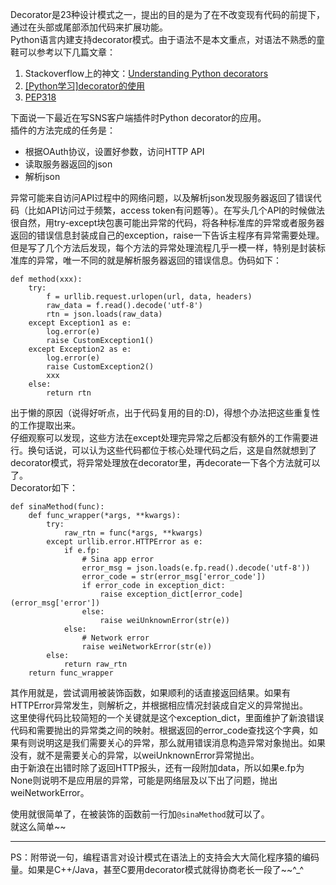 <!-- 
.. title: Python decorator的应用
.. slug: python-decoratorde-ying-yong
.. date: 2013/04/03 21:23:39
.. tags: 
.. link: 
.. description: 
-->


Decorator是23种设计模式之一，提出的目的是为了在不改变现有代码的前提下，通过在头部或尾部添加代码来扩展功能。  
Python语言内建支持decorator模式。由于语法不是本文重点，对语法不熟悉的童鞋可以参考以下几篇文章：  

1. Stackoverflow上的神文：[Understanding Python decorators](http://stackoverflow.com/a/1594484/837187)
2. [[Python学习]decorator的使用](http://blog.donews.com/limodou/archive/2004/12/19/207521.aspx)
3. [PEP318](http://www.python.org/dev/peps/pep-0318/)


下面说一下最近在写SNS客户端插件时Python decorator的应用。  
插件的方法完成的任务是：  

+ 根据OAuth协议，设置好参数，访问HTTP API
+ 读取服务器返回的json
+ 解析json

异常可能来自访问API过程中的网络问题，以及解析json发现服务器返回了错误代码（比如API访问过于频繁，access token有问题等）。在写头几个API的时候做法很自然，用try-except块包裹可能出异常的代码，将各种标准库的异常或者服务器返回的错误信息封装成自己的exception，raise一下告诉主程序有异常需要处理。  
但是写了几个方法后发现，每个方法的异常处理流程几乎一模一样，特别是封装标准库的异常，唯一不同的就是解析服务器返回的错误信息。伪码如下：  

	def method(xxx):
	    try:
	        f = urllib.request.urlopen(url, data, headers)
	        raw_data = f.read().decode('utf-8')
	        rtn = json.loads(raw_data)
	    except Exception1 as e:
	        log.error(e)
	        raise CustomException1()
	    except Exception2 as e:
	        log.error(e)
	        raise CustomException2()
            xxx
	    else:
	        return rtn

出于懒的原因（说得好听点，出于代码复用的目的:D)，得想个办法把这些重复性的工作提取出来。  
仔细观察可以发现，这些方法在except处理完异常之后都没有额外的工作需要进行。换句话说，可以认为这些代码都位于核心处理代码之后，这是自然就想到了decorator模式，将异常处理放在decorator里，再decorate一下各个方法就可以了。  
Decorator如下：  

	def sinaMethod(func):
	    def func_wrapper(*args, **kwargs):
	        try:
	            raw_rtn = func(*args, **kwargs)
	        except urllib.error.HTTPError as e:
	            if e.fp:
	                # Sina app error
	                error_msg = json.loads(e.fp.read().decode('utf-8'))
	                error_code = str(error_msg['error_code'])
	                if error_code in exception_dict:
	                    raise exception_dict[error_code](error_msg['error'])
	                else:
	                    raise weiUnknownError(str(e))
	            else:
	                # Network error
	                raise weiNetworkError(str(e))
	        else:
	            return raw_rtn
	    return func_wrapper

其作用就是，尝试调用被装饰函数，如果顺利的话直接返回结果。如果有HTTPError异常发生，则解析之，并根据相应情况封装成自定义的异常抛出。  
这里使得代码比较简短的一个关键就是这个exception_dict，里面维护了新浪错误代码和需要抛出的异常类之间的映射。根据返回的error_code查找这个字典，如果有则说明这是我们需要关心的异常，那么就用错误消息构造异常对象抛出。如果没有，就不是需要关心的异常，以weiUnknownError异常抛出。  
由于新浪在出错时除了返回HTTP报头，还有一段附加data，所以如果e.fp为None则说明不是应用层的异常，可能是网络层及以下出了问题，抛出weiNetworkError。  

使用就很简单了，在被装饰的函数前一行加`@sinaMethod`就可以了。  
就这么简单~~  

**************************

PS：附带说一句，编程语言对设计模式在语法上的支持会大大简化程序猿的编码量。如果是C++/Java，甚至C要用decorator模式就得协商老长一段了~~^_^
